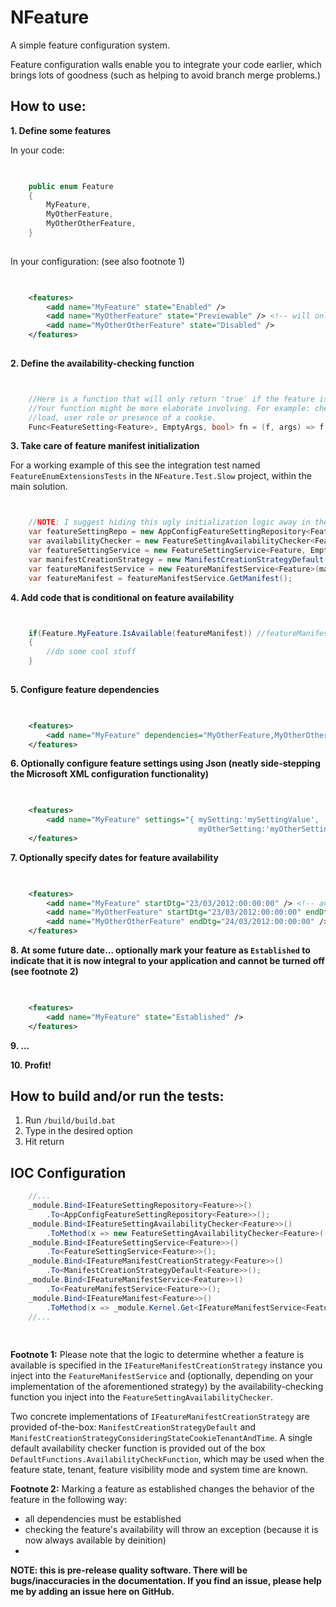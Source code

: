 NFeature
====

A simple feature configuration system. 

Feature configuration walls enable you to integrate your code earlier, which brings lots of goodness (such as helping to avoid branch merge problems.)

How to use:
--------
**1. Define some features**
	
In your code:

```C#

	
	public enum Feature
	{
		MyFeature,
		MyOtherFeature,
		MyOtherOtherFeature,
	}
		

```

In your configuration: (see also footnote 1)


```XML

	
    <features>
		<add name="MyFeature" state="Enabled" /> 
		<add name="MyOtherFeature" state="Previewable" /> <!-- will only be available to users who meet the feature-preview criteria -->
		<add name="MyOtherOtherFeature" state="Disabled" /> 
	</features>
	
```

**2. Define the availability-checking function**


```C#


	//Here is a function that will only return 'true' if the feature is TestFeatureA
	//Your function might be more elaborate involving. For example: checking of site 
	//load, user role or presence of a cookie.
	Func<FeatureSetting<Feature>, EmptyArgs, bool> fn = (f, args) => f == Feature.TestFeatureA; 

```

**3. Take care of feature manifest initialization**

For a working example of this see the integration test named ```FeatureEnumExtensionsTests``` in the ```NFeature.Test.Slow``` project, within the main solution.

```C#


	//NOTE: I suggest hiding this ugly initialization logic away in the IOC container configuration	
	var featureSettingRepo = new AppConfigFeatureSettingRepository<Feature>();
	var availabilityChecker = new FeatureSettingAvailabilityChecker<Feature>(fn); //from step 2      
	var featureSettingService = new FeatureSettingService<Feature, EmptyArgs>(availabilityChecker, featureSettingRepo);
	var manifestCreationStrategy = new ManifestCreationStrategyDefault(featureSettingRepo, featureSettingService); //we use the default for this example
	var featureManifestService = new FeatureManifestService<Feature>(manifestCreationStrategy);
	var featureManifest = featureManifestService.GetManifest();	


```

**4. Add code that is conditional on feature availability**
	
```C#


	if(Feature.MyFeature.IsAvailable(featureManifest)) //featureManifest ideally supplied via IOC container
	{
		//do some cool stuff
	}
	
```

**5. Configure feature dependencies**

```XML

	
    <features>
		<add name="MyFeature" dependencies="MyOtherFeature,MyOtherOtherFeature" />
	</features>

```

**6. Optionally configure feature settings using Json (neatly side-stepping the Microsoft XML configuration functionality)**
	
```XML

	
	<features>
		<add name="MyFeature" settings="{ mySetting:'mySettingValue', 
				   	                      myOtherSetting:'myOtherSettingValue' }" />
	</features>

```

**7. Optionally specify dates for feature availability**

```XML

	
    <features>
		<add name="MyFeature" startDtg="23/03/2012:00:00:00" /> <!-- available from 23rd March 2012 forever -->
		<add name="MyOtherFeature" startDtg="23/03/2012:00:00:00" endDtg="24/03/2012:00:00:00" /> <!-- available from 23rd March 2012 until the 24th -->
		<add name="MyOtherOtherFeature" endDtg="24/03/2012:00:00:00" /> <!-- available until 24th March 2012 -->
	</features>

```

**8. At some future date... optionally mark your feature as ```Established``` to indicate that it is now integral to your application and cannot be turned off (see footnote 2)**

```XML

	
	<features>
		<add name="MyFeature" state="Established" />
	</features>

```

**9. ...**

**10. Profit!**


How to build and/or run the tests:
--------

1. Run `/build/build.bat`
1. Type in the desired option
1. Hit return


IOC Configuration
--------

```C#
	//...
	_module.Bind<IFeatureSettingRepository<Feature>>()
		.To<AppConfigFeatureSettingRepository<Feature>>();
	_module.Bind<IFeatureSettingAvailabilityChecker<Feature>>()
		.ToMethod(x => new FeatureSettingAvailabilityChecker<Feature>((f,a) => true));
	_module.Bind<IFeatureSettingService<Feature>>()
		.To<FeatureSettingService<Feature>>();
	_module.Bind<IFeatureManifestCreationStrategy<Feature>>()
		.To<ManifestCreationStrategyDefault<Feature>>();
	_module.Bind<IFeatureManifestService<Feature>>()
		.To<FeatureManifestService<Feature>>();
	_module.Bind<IFeatureManifest<Feature>>()
		.ToMethod(x => _module.Kernel.Get<IFeatureManifestService<Feature>>().GetManifest());              
	//...
	
	
```

**Footnote 1:**
Please note that the logic to determine whether a feature is available is specified in the ```IFeatureManifestCreationStrategy``` instance you inject into the ```FeatureManifestService``` and (optionally, depending on your implementation of the aforementioned strategy) by the availability-checking function you inject into the ```FeatureSettingAvailabilityChecker```. 

Two concrete implementations of ```IFeatureManifestCreationStrategy``` are provided of-the-box: ```ManifestCreationStrategyDefault``` and ```ManifestCreationStrategyConsideringStateCookieTenantAndTime```. A single default availability checker function is provided out of the box ```DefaultFunctions.AvailabilityCheckFunction```, which may be used when the feature state, tenant, feature visibility mode and system time are known.

**Footnote 2:**
Marking a feature as established changes the behavior of the feature in the following way:

 - all dependencies must be established
 - checking the feature's availability will throw an exception (because it is now always available by deinition)
 - 

**NOTE: this is pre-release quality software. There will be bugs/inaccuracies in the documentation. If you find an issue, please help me by adding an issue here on GitHub.**